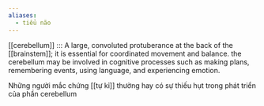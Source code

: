 ```yaml
---
aliases:
  - tiểu não
---
```


[[cerebellum]] ::: A large, convoluted protuberance at the back of the [[brainstem]]; it is essential for coordinated movement and balance. the cerebellum may be involved in cognitive processes such as making plans, remembering events, using language, and experiencing emotion.
<!--SR:!2025-02-07,3,265!2000-01-01,1,250-->

Những người mắc chứng [[tự kỉ]] thường hay có sự thiếu hụt trong phát triển của phần cerebellum